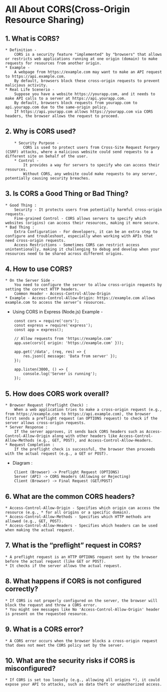 # All About CORS(Cross-Origin Resource Sharing)

## 1. What is CORS?
    * Definition -
        CORS is a security feature "implemented" by "browsers" that allows or restricts web applications running at one origin (domain) to make requests for resources from another origin.
	* Example - 
        A webpage from https://example.com may want to make an API request to https://api.example.com. 
        By default, browsers block these cross-origin requests to prevent malicious activity.
    * Real Life Scenerio - 
        Suppose you have a website https://yourapp.com, and it needs to make API calls to a server at https://api.yourapp.com. 
        By default, browsers block requests from yourapp.com to api.yourapp.com due to the same-origin policy. 
        If https://api.yourapp.com allows https://yourapp.com via CORS headers, the browser allows the request to proceed.

## 2. Why is CORS used?
    	* Security Purpose - 
            CORS is used to protect users from Cross-Site Request Forgery (CSRF) attacks, where a malicious website could send requests to a different site on behalf of the user.
	    * Control - 
            It provides a way for servers to specify who can access their resources. 
            Without CORS, any website could make requests to any server, potentially causing security breaches.

## 3. Is CORS a Good Thing or Bad Thing?
	* Good Thing :
	    Security - It protects users from potentially harmful cross-origin requests.
	    Fine-grained Control - CORS allows servers to specify which websites (origins) can access their resources, making it more secure.
	* Bad Thing :
	    Extra Configuration - For developers, it can be an extra step to configure and troubleshoot, especially when working with APIs that need cross-origin requests.
	    Access Restrictions - Sometimes CORS can restrict access unintentionally, making it challenging to debug and develop when your resources need to be shared across different origins.

## 4. How to use CORS?
	* On the Server Side -
	    You need to configure the server to allow cross-origin requests by setting the correct HTTP headers.
	    Common Header - Access-Control-Allow-Origin
	* Example - Access-Control-Allow-Origin: https://example.com allows example.com to access the server’s resources.
- Using CORS in Express (Node.js) Example -
```
    const cors = require('cors');
    const express = require('express');
    const app = express();

    // Allow requests from 'https://example.com'
    app.use(cors({ origin: 'https://example.com' }));

    app.get('/data', (req, res) => {
        res.json({ message: 'Data from server' });
    });

    app.listen(3000, () => {
        console.log('Server is running');
    });
```

## 5. How does CORS work overall?
	* Browser Request (Preflight Check) :
	    When a web application tries to make a cross-origin request (e.g., from https://example.com to https://api.example.com), the browser first sends a preflight request (an OPTIONS request) to check if the server allows cross-origin requests.
	* Server Response :
	    If the server approves, it sends back CORS headers such as Access-Control-Allow-Origin along with other headers like Access-Control-Allow-Methods (e.g., GET, POST), and Access-Control-Allow-Headers.
	* Request Completion :
	    If the preflight check is successful, the browser then proceeds with the actual request (e.g., a GET or POST).
- Diagram :
```
    Client (Browser) -> Preflight Request (OPTIONS)
    Server (API) -> CORS Headers (Allowing or Rejecting)
    Client (Browser) -> Final Request (GET/POST)
```

## 6. What are the common CORS headers?
	* Access-Control-Allow-Origin - Specifies which origin can access the resource (e.g., * for all origins or a specific domain).
	* Access-Control-Allow-Methods - Specifies which HTTP methods are allowed (e.g., GET, POST).
	* Access-Control-Allow-Headers - Specifies which headers can be used when making the actual request.

## 7. What is the “preflight” request in CORS?
	* A preflight request is an HTTP OPTIONS request sent by the browser before the actual request (like GET or POST). 
    * It checks if the server allows the actual request.

## 8. What happens if CORS is not configured correctly?
	* If CORS is not properly configured on the server, the browser will block the request and throw a CORS error. 
    * You might see messages like No 'Access-Control-Allow-Origin' header is present on the requested resource.

## 9. What is a CORS error?
	* A CORS error occurs when the browser blocks a cross-origin request that does not meet the CORS policy set by the server.

## 10. What are the security risks if CORS is misconfigured?
    * If CORS is set too loosely (e.g., allowing all origins *), it could expose your API to attacks, such as data theft or unauthorized access.